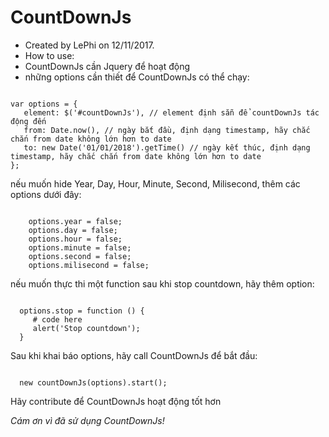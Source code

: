 # CountDownJs
* Created by LePhi on 12/11/2017.
* How to use:
* CountDownJs cần Jquery để hoạt động
* những options cần thiết để CountDownJs có thể chạy:
  
<pre><code class="javascript">
var options = {
   element: $('#countDownJs'), // element định sẵn để countDownJs tác động đến
   from: Date.now(), // ngày bắt đầu, định dạng timestamp, hãy chắc chắn from date không lớn hơn to date
   to: new Date('01/01/2018').getTime() // ngày kết thúc, định dạng timestamp, hãy chắc chắn from date không lớn hơn to date
};
</code></pre>
  
  nếu muốn hide Year, Day, Hour, Minute, Second, Milisecond,
  thêm các options dưới đây:
  
<pre><code class="javascript">
    options.year = false;
    options.day = false;
    options.hour = false;
    options.minute = false;
    options.second = false;
    options.milisecond = false;
</code></pre>

 
 
 
  nếu muốn thực thi một function sau khi stop countdown,
  hãy thêm option:
  
<pre><code class="javascript">
  options.stop = function () {
     # code here
     alert('Stop countdown');
  }
</code></pre>
  
  Sau khi khai báo options, hãy call CountDownJs để bắt đầu:
  
<pre><code class="javascript">
  new countDownJs(options).start();
</code></pre>
  
  Hãy contribute để CountDownJs hoạt động tốt hơn
 
  *_Cám ơn vì đã sử dụng CountDownJs!_*
